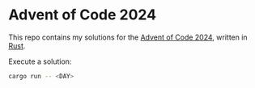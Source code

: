 # Advent of Code 2024

This repo contains my solutions for the [Advent of Code 2024][aoc], written in [Rust].

Execute a solution:

```bash
cargo run -- <DAY>
```

[aoc]: https://adventofcode.com/2024

[Rust]: https://rust-lang.org